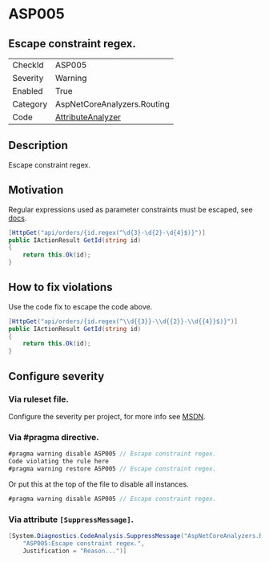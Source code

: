 # ASP005
## Escape constraint regex.

<!-- start generated table -->
<table>
  <tr>
    <td>CheckId</td>
    <td>ASP005</td>
  </tr>
  <tr>
    <td>Severity</td>
    <td>Warning</td>
  </tr>
  <tr>
    <td>Enabled</td>
    <td>True</td>
  </tr>
  <tr>
    <td>Category</td>
    <td>AspNetCoreAnalyzers.Routing</td>
  </tr>
  <tr>
    <td>Code</td>
    <td><a href="https://github.com/DotNetAnalyzers/AspNetCoreAnalyzers/blob/master/AspNetCoreAnalyzers/Analyzers/AttributeAnalyzer.cs">AttributeAnalyzer</a></td>
  </tr>
</table>
<!-- end generated table -->

## Description

Escape constraint regex.

## Motivation

Regular expressions used as parameter constraints must be escaped, see [docs](https://docs.microsoft.com/en-us/aspnet/core/fundamentals/routing?view=aspnetcore-2.2#regular-expressions).

```cs
[HttpGet("api/orders/{id.regex(^\d{3}-\d{2}-\d{4}$)}")]
public IActionResult GetId(string id)
{
    return this.Ok(id);
}
```

## How to fix violations

Use the code fix to escape the code above.
```cs
[HttpGet("api/orders/{id.regex(^\\d{{3}}-\\d{{2}}-\\d{{4}}$)}")]
public IActionResult GetId(string id)
{
    return this.Ok(id);
}
```

<!-- start generated config severity -->
## Configure severity

### Via ruleset file.

Configure the severity per project, for more info see [MSDN](https://msdn.microsoft.com/en-us/library/dd264949.aspx).

### Via #pragma directive.
```C#
#pragma warning disable ASP005 // Escape constraint regex.
Code violating the rule here
#pragma warning restore ASP005 // Escape constraint regex.
```

Or put this at the top of the file to disable all instances.
```C#
#pragma warning disable ASP005 // Escape constraint regex.
```

### Via attribute `[SuppressMessage]`.

```C#
[System.Diagnostics.CodeAnalysis.SuppressMessage("AspNetCoreAnalyzers.Routing", 
    "ASP005:Escape constraint regex.", 
    Justification = "Reason...")]
```
<!-- end generated config severity -->